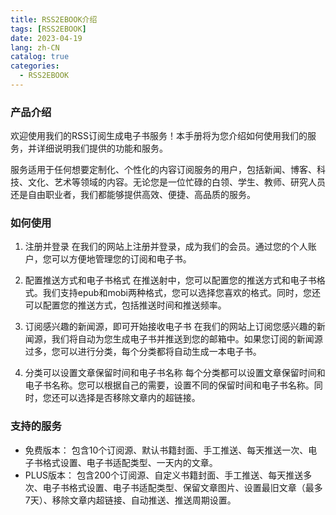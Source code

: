 ```yaml
---
title: RSS2EBOOK介绍
tags: [RSS2EBOOK]
date: 2023-04-19
lang: zh-CN
catalog: true 	
categories: 
  - RSS2EBOOK
---
```


### 产品介绍

欢迎使用我们的RSS订阅生成电子书服务！本手册将为您介绍如何使用我们的服务，并详细说明我们提供的功能和服务。

服务适用于任何想要定制化、个性化的内容订阅服务的用户，包括新闻、博客、科技、文化、艺术等领域的内容。无论您是一位忙碌的白领、学生、教师、研究人员还是自由职业者，我们都能够提供高效、便捷、高品质的服务。

### 如何使用
1. 注册并登录
在我们的网站上注册并登录，成为我们的会员。通过您的个人账户，您可以方便地管理您的订阅和电子书。

2. 配置推送方式和电子书格式
在推送射中，您可以配置您的推送方式和电子书格式。我们支持epub和mobi两种格式，您可以选择您喜欢的格式。同时，您还可以配置您的推送方式，包括推送时间和推送频率。

3. 订阅感兴趣的新闻源，即可开始接收电子书
在我们的网站上订阅您感兴趣的新闻源，我们将自动为您生成电子书并推送到您的邮箱中。如果您订阅的新闻源过多，您可以进行分类，每个分类都将自动生成一本电子书。

4. 分类可以设置文章保留时间和电子书名称
每个分类都可以设置文章保留时间和电子书名称。您可以根据自己的需要，设置不同的保留时间和电子书名称。同时，您还可以选择是否移除文章内的超链接。


### 支持的服务
- 免费版本：
  包含10个订阅源、默认书籍封面、手工推送、每天推送一次、电子书格式设置、电子书适配类型、一天内的文章。
- PLUS版本：
  包含200个订阅源、自定义书籍封面、手工推送、每天推送多次、电子书格式设置、电子书适配类型、保留文章图片、设置最旧文章（最多7天）、移除文章内超链接、自动推送、推送周期设置。
